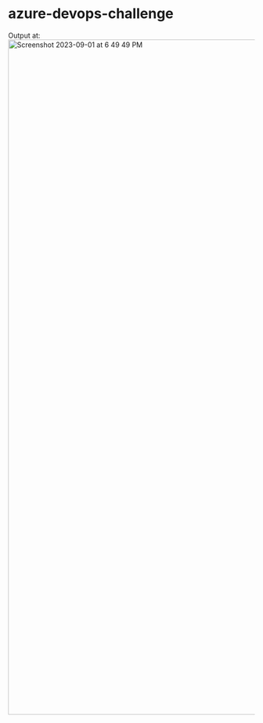 # azure-devops-challenge

Output at: <img width="1376" alt="Screenshot 2023-09-01 at 6 49 49 PM" src="https://github.com/mailneerajibm/azure-devops-chal/assets/37997251/687aee7a-a486-4568-8354-d826040364e4">






